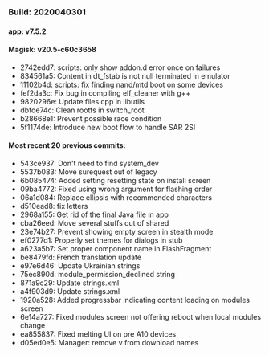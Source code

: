 ### Build: 2020040301
#### app: v7.5.2
#### Magisk: v20.5-c60c3658

- 2742edd7: scripts: only show addon.d error once on failures
- 834561a5: Content in dt_fstab is not null terminated in emulator
- 11102b4d: scripts: fix finding nand/mtd boot on some devices
- fef2da3c: Fix bug in compiling elf_cleaner with g++
- 9820296e: Update files.cpp in libutils
- dbfde74c: Clean rootfs in switch_root
- b28668e1: Prevent possible race condition
- 5f1174de: Introduce new boot flow to handle SAR 2SI

#### Most recent 20 previous commits:

- 543ce937: Don't need to find system_dev
- 5537b083: Move surequest out of legacy
- 6b085474: Added setting resetting state on install screen
- 09ba4772: Fixed using wrong argument for flashing order
- 06a1d084: Replace ellipsis with recommended characters
- d510ead8: fix letters
- 2968a155: Get rid of the final Java file in app
- cba26eed: Move several stuffs out of shared
- 23e74b27: Prevent showing empty screen in stealth mode
- ef0277d1: Properly set themes for dialogs in stub
- a623a5b7: Set proper component name in FlashFragment
- be8479fd: French translation update
- e97e6d46: Update Ukrainian strings
- 75ec890d: module_permission_declined string
- 871a9c29: Update strings.xml
- a4f903d9: Update strings.xml
- 1920a528: Added progressbar indicating content loading on modules screen
- 6e14a727: Fixed modules screen not offering reboot when local modules change
- ea855837: Fixed melting UI on pre A10 devices
- d05ed0e5: Manager: remove v from download names
